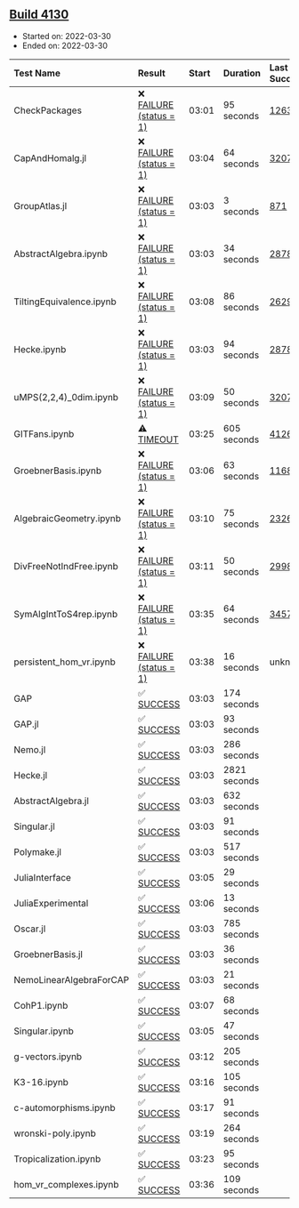 ## [Build 4130](https://oscarci.mathematik.uni-kl.de/job/oscar-stable/4130/)

* Started on: 2022-03-30
* Ended on: 2022-03-30

| Test Name    | Result | Start | Duration | Last Success | First Failure |
|:-------------|:-------|:------|:---------|:-------------|:--------------|
| CheckPackages | ❌ [FAILURE (status = 1)](https://oscarci.mathematik.uni-kl.de/job/oscar-stable/4130/artifact/logs/build-4130/CheckPackages.log) | 03:01 | 95 seconds | [1263](https://oscarci.mathematik.uni-kl.de/job/oscar-stable/1263/) | [1264](https://oscarci.mathematik.uni-kl.de/job/oscar-stable/1264/) |
| CapAndHomalg.jl | ❌ [FAILURE (status = 1)](https://oscarci.mathematik.uni-kl.de/job/oscar-stable/4130/artifact/logs/build-4130/CapAndHomalg.jl.log) | 03:04 | 64 seconds | [3207](https://oscarci.mathematik.uni-kl.de/job/oscar-stable/3207/) | [3208](https://oscarci.mathematik.uni-kl.de/job/oscar-stable/3208/) |
| GroupAtlas.jl | ❌ [FAILURE (status = 1)](https://oscarci.mathematik.uni-kl.de/job/oscar-stable/4130/artifact/logs/build-4130/GroupAtlas.jl.log) | 03:03 | 3 seconds | [871](https://oscarci.mathematik.uni-kl.de/job/oscar-stable/871/) | [872](https://oscarci.mathematik.uni-kl.de/job/oscar-stable/872/) |
| AbstractAlgebra.ipynb | ❌ [FAILURE (status = 1)](https://oscarci.mathematik.uni-kl.de/job/oscar-stable/4130/artifact/logs/build-4130/AbstractAlgebra.ipynb.log) | 03:03 | 34 seconds | [2878](https://oscarci.mathematik.uni-kl.de/job/oscar-stable/2878/) | [2879](https://oscarci.mathematik.uni-kl.de/job/oscar-stable/2879/) |
| TiltingEquivalence.ipynb | ❌ [FAILURE (status = 1)](https://oscarci.mathematik.uni-kl.de/job/oscar-stable/4130/artifact/logs/build-4130/TiltingEquivalence.ipynb.log) | 03:08 | 86 seconds | [2629](https://oscarci.mathematik.uni-kl.de/job/oscar-stable/2629/) | [2630](https://oscarci.mathematik.uni-kl.de/job/oscar-stable/2630/) |
| Hecke.ipynb | ❌ [FAILURE (status = 1)](https://oscarci.mathematik.uni-kl.de/job/oscar-stable/4130/artifact/logs/build-4130/Hecke.ipynb.log) | 03:03 | 94 seconds | [2878](https://oscarci.mathematik.uni-kl.de/job/oscar-stable/2878/) | [2879](https://oscarci.mathematik.uni-kl.de/job/oscar-stable/2879/) |
| uMPS(2,2,4)_0dim.ipynb | ❌ [FAILURE (status = 1)](https://oscarci.mathematik.uni-kl.de/job/oscar-stable/4130/artifact/logs/build-4130/uMPS-2-2-4-_0dim.ipynb.log) | 03:09 | 50 seconds | [3207](https://oscarci.mathematik.uni-kl.de/job/oscar-stable/3207/) | [3208](https://oscarci.mathematik.uni-kl.de/job/oscar-stable/3208/) |
| GITFans.ipynb | ⚠ [TIMEOUT](https://oscarci.mathematik.uni-kl.de/job/oscar-stable/4130/artifact/logs/build-4130/GITFans.ipynb.log) | 03:25 | 605 seconds | [4126](https://oscarci.mathematik.uni-kl.de/job/oscar-stable/4126/) | [4127](https://oscarci.mathematik.uni-kl.de/job/oscar-stable/4127/) |
| GroebnerBasis.ipynb | ❌ [FAILURE (status = 1)](https://oscarci.mathematik.uni-kl.de/job/oscar-stable/4130/artifact/logs/build-4130/GroebnerBasis.ipynb.log) | 03:06 | 63 seconds | [1168](https://oscarci.mathematik.uni-kl.de/job/oscar-stable/1168/) | [1169](https://oscarci.mathematik.uni-kl.de/job/oscar-stable/1169/) |
| AlgebraicGeometry.ipynb | ❌ [FAILURE (status = 1)](https://oscarci.mathematik.uni-kl.de/job/oscar-stable/4130/artifact/logs/build-4130/AlgebraicGeometry.ipynb.log) | 03:10 | 75 seconds | [2326](https://oscarci.mathematik.uni-kl.de/job/oscar-stable/2326/) | [2327](https://oscarci.mathematik.uni-kl.de/job/oscar-stable/2327/) |
| DivFreeNotIndFree.ipynb | ❌ [FAILURE (status = 1)](https://oscarci.mathematik.uni-kl.de/job/oscar-stable/4130/artifact/logs/build-4130/DivFreeNotIndFree.ipynb.log) | 03:11 | 50 seconds | [2998](https://oscarci.mathematik.uni-kl.de/job/oscar-stable/2998/) | [2999](https://oscarci.mathematik.uni-kl.de/job/oscar-stable/2999/) |
| SymAlgIntToS4rep.ipynb | ❌ [FAILURE (status = 1)](https://oscarci.mathematik.uni-kl.de/job/oscar-stable/4130/artifact/logs/build-4130/SymAlgIntToS4rep.ipynb.log) | 03:35 | 64 seconds | [3457](https://oscarci.mathematik.uni-kl.de/job/oscar-stable/3457/) | [3458](https://oscarci.mathematik.uni-kl.de/job/oscar-stable/3458/) |
| persistent_hom_vr.ipynb | ❌ [FAILURE (status = 1)](https://oscarci.mathematik.uni-kl.de/job/oscar-stable/4130/artifact/logs/build-4130/persistent_hom_vr.ipynb.log) | 03:38 | 16 seconds | unknown | unknown |
| GAP | ✅ [SUCCESS](https://oscarci.mathematik.uni-kl.de/job/oscar-stable/4130/artifact/logs/build-4130/GAP.log) | 03:03 | 174 seconds |  |  |
| GAP.jl | ✅ [SUCCESS](https://oscarci.mathematik.uni-kl.de/job/oscar-stable/4130/artifact/logs/build-4130/GAP.jl.log) | 03:03 | 93 seconds |  |  |
| Nemo.jl | ✅ [SUCCESS](https://oscarci.mathematik.uni-kl.de/job/oscar-stable/4130/artifact/logs/build-4130/Nemo.jl.log) | 03:03 | 286 seconds |  |  |
| Hecke.jl | ✅ [SUCCESS](https://oscarci.mathematik.uni-kl.de/job/oscar-stable/4130/artifact/logs/build-4130/Hecke.jl.log) | 03:03 | 2821 seconds |  |  |
| AbstractAlgebra.jl | ✅ [SUCCESS](https://oscarci.mathematik.uni-kl.de/job/oscar-stable/4130/artifact/logs/build-4130/AbstractAlgebra.jl.log) | 03:03 | 632 seconds |  |  |
| Singular.jl | ✅ [SUCCESS](https://oscarci.mathematik.uni-kl.de/job/oscar-stable/4130/artifact/logs/build-4130/Singular.jl.log) | 03:03 | 91 seconds |  |  |
| Polymake.jl | ✅ [SUCCESS](https://oscarci.mathematik.uni-kl.de/job/oscar-stable/4130/artifact/logs/build-4130/Polymake.jl.log) | 03:03 | 517 seconds |  |  |
| JuliaInterface | ✅ [SUCCESS](https://oscarci.mathematik.uni-kl.de/job/oscar-stable/4130/artifact/logs/build-4130/JuliaInterface.log) | 03:05 | 29 seconds |  |  |
| JuliaExperimental | ✅ [SUCCESS](https://oscarci.mathematik.uni-kl.de/job/oscar-stable/4130/artifact/logs/build-4130/JuliaExperimental.log) | 03:06 | 13 seconds |  |  |
| Oscar.jl | ✅ [SUCCESS](https://oscarci.mathematik.uni-kl.de/job/oscar-stable/4130/artifact/logs/build-4130/Oscar.jl.log) | 03:03 | 785 seconds |  |  |
| GroebnerBasis.jl | ✅ [SUCCESS](https://oscarci.mathematik.uni-kl.de/job/oscar-stable/4130/artifact/logs/build-4130/GroebnerBasis.jl.log) | 03:03 | 36 seconds |  |  |
| NemoLinearAlgebraForCAP | ✅ [SUCCESS](https://oscarci.mathematik.uni-kl.de/job/oscar-stable/4130/artifact/logs/build-4130/NemoLinearAlgebraForCAP.log) | 03:03 | 21 seconds |  |  |
| CohP1.ipynb | ✅ [SUCCESS](https://oscarci.mathematik.uni-kl.de/job/oscar-stable/4130/artifact/logs/build-4130/CohP1.ipynb.log) | 03:07 | 68 seconds |  |  |
| Singular.ipynb | ✅ [SUCCESS](https://oscarci.mathematik.uni-kl.de/job/oscar-stable/4130/artifact/logs/build-4130/Singular.ipynb.log) | 03:05 | 47 seconds |  |  |
| g-vectors.ipynb | ✅ [SUCCESS](https://oscarci.mathematik.uni-kl.de/job/oscar-stable/4130/artifact/logs/build-4130/g-vectors.ipynb.log) | 03:12 | 205 seconds |  |  |
| K3-16.ipynb | ✅ [SUCCESS](https://oscarci.mathematik.uni-kl.de/job/oscar-stable/4130/artifact/logs/build-4130/K3-16.ipynb.log) | 03:16 | 105 seconds |  |  |
| c-automorphisms.ipynb | ✅ [SUCCESS](https://oscarci.mathematik.uni-kl.de/job/oscar-stable/4130/artifact/logs/build-4130/c-automorphisms.ipynb.log) | 03:17 | 91 seconds |  |  |
| wronski-poly.ipynb | ✅ [SUCCESS](https://oscarci.mathematik.uni-kl.de/job/oscar-stable/4130/artifact/logs/build-4130/wronski-poly.ipynb.log) | 03:19 | 264 seconds |  |  |
| Tropicalization.ipynb | ✅ [SUCCESS](https://oscarci.mathematik.uni-kl.de/job/oscar-stable/4130/artifact/logs/build-4130/Tropicalization.ipynb.log) | 03:23 | 95 seconds |  |  |
| hom_vr_complexes.ipynb | ✅ [SUCCESS](https://oscarci.mathematik.uni-kl.de/job/oscar-stable/4130/artifact/logs/build-4130/hom_vr_complexes.ipynb.log) | 03:36 | 109 seconds |  |  |
